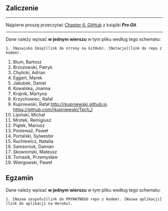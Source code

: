 ## Zaliczenie

----

Najpierw proszę przeczytać [Chapter 6. GitHub](http://git-scm.com/book/en/v2)
z książki ***Pro Git***.

----

Dane należy wpisać **w jednym wierszu** w tym pliku według tego schematu:

```console
1. [Nazwisko Imię](link do strony na GitHub). [Notacje](link do repo z kodem).
```

1. Blum, Bartosz
1. Brzozowski, Patryk
1. Chylicki, Adrian
1. Eggert, Marek
1. Jakubek, Daniel
1. Kowalska, Joanna
1. Krajnik, Martyna
1. Krzychowiec, Rafał
1. Kupniewski, Rafał http://rkupniewski.github.io https://github.com/rkupniewski/Tech_I 
1. Lipiński, Michał
1. Mrotek, Remigiusz
1. Piątek, Mariusz
1. Ponieważ, Paweł
1. Portalski, Sylwester
1. Ruchlewicz, Natalia
1. Samsoniuk, Damian
1. Skowroński, Mateusz
1. Tomasik, Przemysław
1. Wiergowski, Paweł


## Egzamin

Dane należy wpisać **w jednym wierszu** w tym pliku według tego schematu:

```console
1. [Nazwa zespołu](link do PRYWATNEGO repo z kodem). [Nazwa aplikacji](link do aplikacji na Heroku).
```
